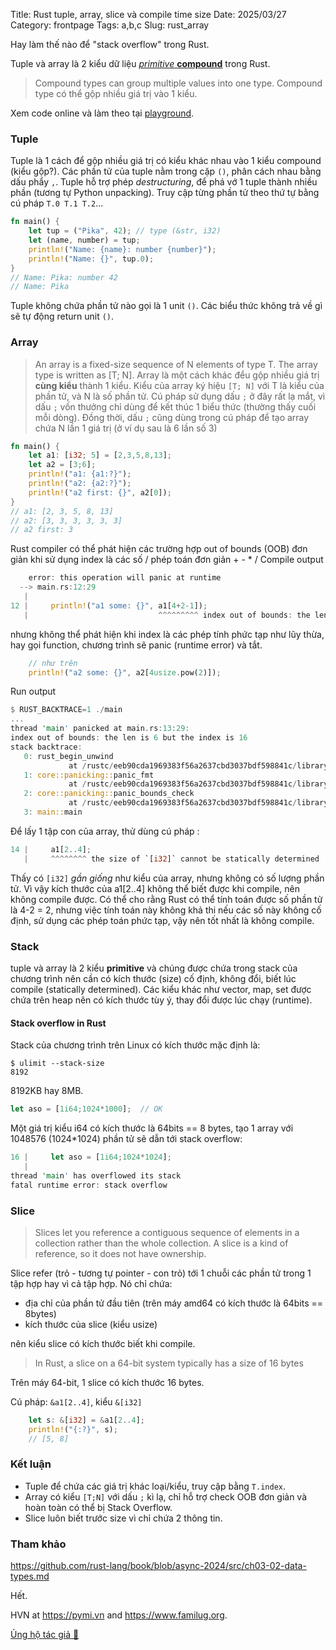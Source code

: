 Title: Rust tuple, array, slice và compile time size 
Date: 2025/03/27
Category: frontpage
Tags: a,b,c
Slug: rust_array

Hay làm thế nào để "stack overflow" trong Rust.

Tuple và array là 2 kiểu dữ liệu [*primitive* **compound**](https://github.com/rust-lang/book/blob/45f05367360f033f89235eacbbb54e8d73ce6b70/src/ch03-02-data-types.md?plain=1#L202) trong Rust.

> Compound types can group multiple values into one type.
Compound type có thể gộp nhiều giá trị vào 1 kiểu.

Xem code online và làm theo tại [playground](https://play.rust-lang.org/?version=stable&mode=debug&edition=2024&gist=1bcfb8548e81190f625e424dfd999e06).

### Tuple 
Tuple là 1 cách để gộp nhiều giá trị có kiểu khác nhau vào 1 kiểu compound (kiểu gộp?).
Các phần tử của tuple nằm trong cặp `()`, phân cách nhau bằng dấu phẩy `,`.
Tuple hỗ trợ phép *destructuring*, để phá vớ 1 tuple thành nhiều phần (tương tự Python unpacking). 
Truy cập từng phần tử theo thứ tự bằng cú pháp `T.0 T.1 T.2`...

```rs
fn main() {
    let tup = ("Pika", 42); // type (&str, i32)
    let (name, number) = tup;
    println!("Name: {name}: number {number}");
    println!("Name: {}", tup.0);
}
// Name: Pika: number 42
// Name: Pika
```
Tuple không chứa phần tử nào gọi là 1 unit `()`. Các biểu thức không trả về gì sẽ tự động return unit `()`.

### Array
> An array is a fixed-size sequence of N elements of type T. The array type is written as [T; N].
Array là một cách khác đểu gộp nhiều giá trị **cùng kiểu** thành 1 kiểu. Kiểu của array ký hiệu `[T; N]` với T là kiểu của phần tử, và N là số phần tử.
Cú pháp sử dụng dấu `;` ở đây rất lạ mắt, vì dấu `;` vốn thưởng chỉ dùng để kết thúc 1 biểu thức (thường thấy cuối mỗi dòng).
Đồng thời, dấu `;` cũng dùng trong cú pháp để tạo array chứa N lần 1 giá trị (ở ví dụ sau là 6 lần số 3)
```rs
fn main() {
    let a1: [i32; 5] = [2,3,5,8,13];
    let a2 = [3;6];
    println!("a1: {a1:?}");
    println!("a2: {a2:?}");
    println!("a2 first: {}", a2[0]);      
}
// a1: [2, 3, 5, 8, 13]
// a2: [3, 3, 3, 3, 3, 3]
// a2 first: 3
```
Rust compiler có thể phát hiện các trường hợp out of bounds (OOB) đơn giản khi sử dụng index là các số / phép toán đơn giản + - * /
Compile output
```rs
    error: this operation will panic at runtime
  --> main.rs:12:29
   |
12 |     println!("a1 some: {}", a1[4+2-1]);
   |                             ^^^^^^^^^ index out of bounds: the length is 5 but the index is 5
```
nhưng không thể phát hiện khi index là các phép tính phức tạp như lũy thừa, hay gọi function, chương trình sẽ panic (runtime error) và tắt.

```rs
    // như trên 
    println!("a2 some: {}", a2[4usize.pow(2)]);                                                               
```
Run output
```rs
$ RUST_BACKTRACE=1 ./main
...
thread 'main' panicked at main.rs:13:29:
index out of bounds: the len is 6 but the index is 16
stack backtrace:
   0: rust_begin_unwind
             at /rustc/eeb90cda1969383f56a2637cbd3037bdf598841c/library/std/src/panicking.rs:665:5
   1: core::panicking::panic_fmt
             at /rustc/eeb90cda1969383f56a2637cbd3037bdf598841c/library/core/src/panicking.rs:74:14
   2: core::panicking::panic_bounds_check
             at /rustc/eeb90cda1969383f56a2637cbd3037bdf598841c/library/core/src/panicking.rs:276:5
   3: main::main
```

Để lấy 1 tập con của array, thử dùng cú pháp :

```rs
14 |     a1[2..4];
   |     ^^^^^^^^ the size of `[i32]` cannot be statically determined
```
Thấy có `[i32]` *gần giống*  như kiểu của array, nhưng không có số lượng phần tử. Vì vậy kích thước của a1[2..4] không thể biết được khi compile, nên không compile được.
Có thể cho rằng Rust có thể tính toán được số phần tử là 4-2 = 2, nhưng việc tính toán này không khả thi nếu các số này không cố định, sử dụng các phép toán phức tạp, vậy nên tốt nhất là không compile.

### Stack
tuple và array là 2 kiểu **primitive** và chúng được chứa trong stack của chương trình nên cần có kích thước (size) cố định, không đổi, biết lúc compile (statically determined).
Các kiểu khác như vector, map, set được chứa trên heap nên có kích thước tùy ý, thay đổi được lúc chạy (runtime).
#### Stack overflow in Rust
Stack của chương trình trên Linux có kích thước mặc định là:
```
$ ulimit --stack-size
8192
```
8192KB hay 8MB. 

```rs
let aso = [1i64;1024*1000];  // OK
```
Một giá trị kiểu i64 có kích thước là 64bits == 8 bytes, tạo 1 array với 1048576 (1024*1024) phần tử sẽ dẫn tới stack overflow:
```rs
16 |     let aso = [1i64;1024*1024];
   |
thread 'main' has overflowed its stack
fatal runtime error: stack overflow
```


### Slice
> Slices let you reference a contiguous sequence of elements in a collection rather than the whole collection. A slice is a kind of reference, so it does not have ownership.

Slice refer (trỏ - tương tự pointer - con trỏ) tới 1 chuỗi các phần tử trong 1 tập hợp hay vì cả tập hợp. Nó chỉ chứa:

- địa chỉ của phần tử đầu tiên (trên máy amd64 có kích thước là 64bits == 8bytes)
- kích thước của slice (kiểu usize)

nên kiểu slice có kích thước biết khi compile.

> In Rust, a slice on a 64-bit system typically has a size of 16 bytes

Trên máy 64-bit, 1 slice có kích thước 16 bytes.

Cú pháp: `&a1[2..4]`, kiểu `&[i32]`

```rs
    let s: &[i32] = &a1[2..4];
    println!("{:?}", s);
    // [5, 8]
```

### Kết luận
- Tuple để chứa các giá trị khác loại/kiểu, truy cập bằng `T.index`.
- Array có kiểu `[T;N]` với dấu `;` kì lạ, chỉ hỗ trợ check OOB đơn giản và hoàn toàn có thể bị Stack Overflow.
- Slice luôn biết trước size vì chỉ chứa 2 thông tin.

### Tham khảo 
<https://github.com/rust-lang/book/blob/async-2024/src/ch03-02-data-types.md>

Hết.

HVN at <https://pymi.vn> and <https://www.familug.org>.

[Ủng hộ tác giả 🍺](https://www.familug.org/p/ung-ho.html)
